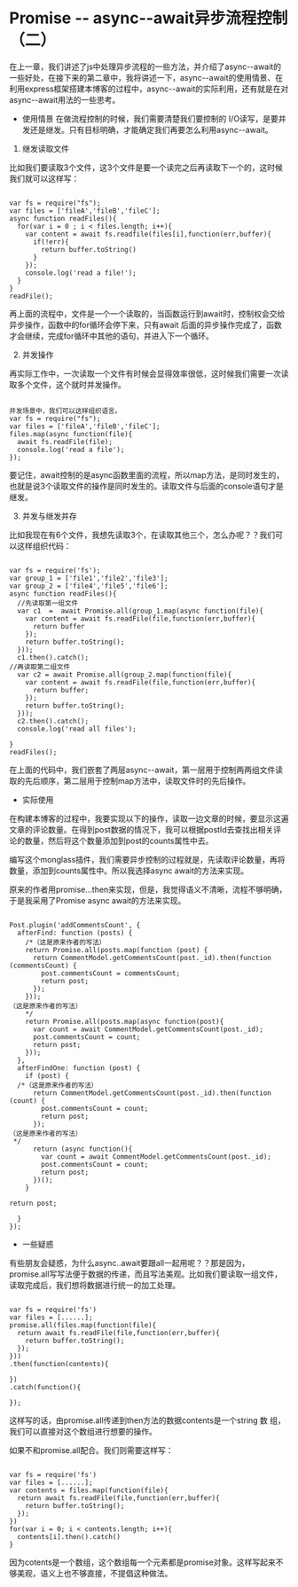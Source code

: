# Promise -- async--await异步流程控制（二）

在上一章，我们讲述了js中处理异步流程的一些方法，并介绍了async--await的一些好处，在接下来的第二章中，我将讲述一下，async--await的使用情景、在利用express框架搭建本博客的过程中，async--await的实际利用，还有就是在对async--await用法的一些思考。

* 使用情景
在做流程控制的时候，我们需要清楚我们要控制的 I/O读写，是要并发还是继发。只有目标明确，才能确定我们再要怎么利用async--await。

1. 继发读取文件

比如我们要读取3个文件，这3个文件是要一个读完之后再读取下一个的，这时候我们就可以这样写：

```

var fs = require("fs");
var files = ['fileA','fileB','fileC'];
async function readFiles(){
  for(var i = 0 ; i < files.length; i++){
    var content = await fs.readfile(files[i],function(err,buffer){
      if(!err){
        return buffer.toString()
      }
    });
    console.log('read a file!');
  }
}
readFile();
```

再上面的流程中，文件是一个一个读取的，当函数运行到await时，控制权会交给异步操作，函数中的for循环会停下来，只有await 后面的异步操作完成了，函数才会继续，完成for循环中其他的语句，并进入下一个循环。

2. 并发操作

再实际工作中，一次读取一个文件有时候会显得效率很低，这时候我们需要一次读取多个文件，这个就时并发操作。

```

并发场景中，我们可以这样组织语言。
var fs = require("fs");
var files = ['fileA','fileB','fileC'];
files.map(async function(file){
  await fs.readFile(file);
  console.log('read a file');
});
```

要记住，await控制的是async函数里面的流程，所以map方法，是同时发生的，也就是说3个读取文件的操作是同时发生的。读取文件与后面的console语句才是继发。

3. 并发与继发并存

比如我现在有6个文件，我想先读取3个，在读取其他三个，怎么办呢？？我们可以这样组织代码：

```

var fs = require('fs');
var group_1 = ['file1','file2','file3'];
var group_2 = ['file4','file5','file6'];
async function readFiles(){
  //先读取第一组文件
  var c1  =  await Promise.all(group_1.map(async function(file){
    var content = await fs.readFile(file,function(err,buffer){
      return buffer
    });
    return buffer.toString();
  }));
  c1.then().catch();
//再读取第二组文件
  var c2 = await Promise.all(group_2.map(function(file){
    var content = await fs.readFile(file,function(err,buffer){
      return buffer;
    });
    return buffer.toString();
  }));
  c2.then().catch();
  console.log('read all files');

}
readFiles();
```

在上面的代码中，我们嵌套了两层async--await，第一层用于控制两两组文件读取的先后顺序，第二层用于控制map方法中，读取文件时的先后操作。

* 实际使用

在构建本博客的过程中，我要实现以下的操作，读取一边文章的时候，要显示这遍文章的评论数量。在得到post数据的情况下，我可以根据postId去查找出相关评论的数量，然后将这个数量添加到post的counts属性中去。

编写这个monglass插件，我们需要异步控制的过程就是，先读取评论数量，再将数量，添加到counts属性中。所以我选择async  await的方法来实现。

原来的作者用promise...then来实现，但是，我觉得语义不清晰，流程不够明确，于是我采用了Promise async await的方法来实现。

```

Post.plugin('addCommentsCount', {
  afterFind: function (posts) {
    /*（这是原来作者的写法）
    return Promise.all(posts.map(function (post) {
      return CommentModel.getCommentsCount(post._id).then(function 
(commentsCount) {
        post.commentsCount = commentsCount;
        return post;
      });
    }));
（这是原来作者的写法）
    */
    return Promise.all(posts.map(async function(post){
      var count = await CommentModel.getCommentsCount(post._id);
      post.commentsCount = count;
      return post;
    }));
  },
  afterFindOne: function (post) {
    if (post) {
  /*（这是原来作者的写法）
      return CommentModel.getCommentsCount(post._id).then(function 
(count) {
        post.commentsCount = count;
        return post;
      });
（这是原来作者的写法）
 */
      return (async function(){
        var count = await CommentModel.getCommentsCount(post._id);
        post.commentsCount = count;
        return post;
      })();
    }

return post;

  }
});
```

* 一些疑惑

有些朋友会疑惑，为什么async..await要跟all一起用呢？？那是因为，promise.all写写法便于数据的传递，而且写法美观。比如我们要读取一组文件，读取完成后，我们想将数据进行统一的加工处理。

```

var fs = require('fs')
var files = [......];
promise.all(files.map(function(file){
  return await fs.readFile(file,function(err,buffer){
    return buffer.toString();
  });
}))
.then(function(contents){

})
.catch(function(){

});
```

这样写的话，由promise.all传递到then方法的数据contents是一个string 数
组，我们可以直接对这个数组进行想要的操作。

如果不和promise.all配合。我们则需要这样写：

```

var fs = require('fs')
var files = [......];
var contents = files.map(function(file){
  return await fs.readFile(file,function(err,buffer){
    return buffer.toString();
  });
})
for(var i = 0; i < contents.length; i++){
  contents[i].then().catch()
}
```

因为cotents是一个数组，这个数组每一个元素都是promise对象。这样写起来不够美观，语义上也不够直接，不提倡这种做法。


